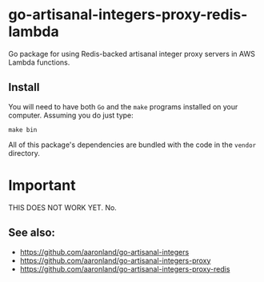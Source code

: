 # go-artisanal-integers-proxy-redis-lambda

Go package for using Redis-backed artisanal integer proxy servers in AWS Lambda functions.

## Install

You will need to have both `Go` and the `make` programs installed on your computer. Assuming you do just type:

```
make bin
```

All of this package's dependencies are bundled with the code in the `vendor` directory.

# Important

THIS DOES NOT WORK YET. No.

## See also:

* https://github.com/aaronland/go-artisanal-integers
* https://github.com/aaronland/go-artisanal-integers-proxy
* https://github.com/aaronland/go-artisanal-integers-proxy-redis

